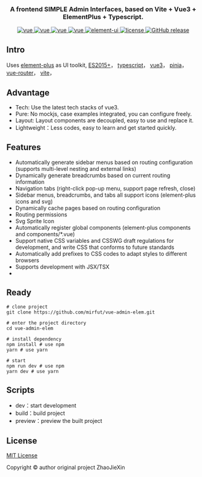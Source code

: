 <h3 align="center">A frontend SIMPLE Admin Interfaces, based on Vite + Vue3 + ElementPlus + Typescript.</h3>
<p align="center">
  <a href="https://github.com/vuejs/core">
    <img src="https://img.shields.io/badge/vue-3.2.37-brightgreen.svg" alt="vue">
  </a>
  <a href="https://github.com/vitejs/vite">
    <img src="https://img.shields.io/badge/vite-2.9.10-brightgreen.svg" alt="vue">
  </a>
  <a href="https://github.com/vuejs/pinia">
    <img src="https://img.shields.io/badge/pinia-2.0.14-brightgreen.svg" alt="vue">
  </a>
  <a href="https://github.com/vuejs/router">
    <img src="https://img.shields.io/badge/vueRouter-4.0.15-brightgreen.svg" alt="vue">
  </a>
  <a href="https://github.com/element-plus/element-plus">
    <img src="https://img.shields.io/badge/elementplus-2.2.5-brightgreen.svg" alt="element-ui">
  </a>
  <a href="https://github.com/1esse/vue-clownfish-admin/blob/master/LICENSE">
    <img src="https://img.shields.io/github/license/mashape/apistatus.svg" alt="license">
  </a>
  <a href="https://github.com/1esse/vue-clownfish-admin/releases">
    <img src="https://img.shields.io/github/v/release/1esse/vue-clownfish-admin.svg" alt="GitHub release">
  </a>
</p>

## Intro
Uses 
[element-plus](https://github.com/element-plus/element-plus) as UI toolkit,
[ES2015+](http://es6.ruanyifeng.com/)，
[typescript](https://www.typescriptlang.org/)，
[vue3](https://vuejs.org/)，
[pinia](https://pinia.vuejs.org/)，
[vue-router](https://router.vuejs.org/)，
[vite](https://vitejs.dev/)，

## Advantage
+ Tech: Use the latest tech stacks of vue3.
+ Pure: No mockjs, case examples integrated, you can configure freely.
+ Layout: Layout components are decoupled, easy to use and replace it.
+ Lightweight：Less codes, easy to learn and get started quickly.

## Features
+ Automatically generate sidebar menus based on routing configuration (supports multi-level nesting and external links)
+ Dynamically generate breadcrumbs based on current routing information
+ Navigation tabs (right-click pop-up menu, support page refresh, close)
+ Sidebar menus, breadcrumbs, and tabs all support icons (element-plus icons and svg)
+ Dynamically cache pages based on routing configuration
+ Routing permissions
+ Svg Sprite Icon
+ Automatically register global components (element-plus components and components/*.vue)
+ Support native CSS variables and CSSWG draft regulations for development, and write CSS that conforms to future standards
+ Automatically add prefixes to CSS codes to adapt styles to different browsers
+ Supports development with JSX/TSX
+ 
## Ready
    # clone project
    git clone https://github.com/mirfut/vue-admin-elem.git
    
    # enter the project directory
    cd vue-admin-elem
    
    # install dependency
    npm install # use npm
    yarn # use yarn
    
    # start
    npm run dev # use npm
    yarn dev # use yarn

## Scripts
+ dev：start development
+ build：build project
+ preview：preview the built project

## License
[MIT License](https://github.com/1esse/vue-clownfish-admin/blob/master/LICENSE)

Copyright	&copy; author original project ZhaoJieXin
